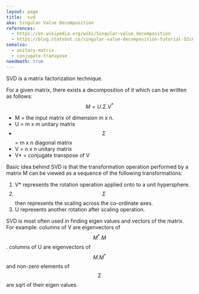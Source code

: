 ```yaml
---
layout: page
title:  svd
aka: Singular Value Decomposition
references:
  - https://en.wikipedia.org/wiki/Singular-value_decomposition
  - https://blog.statsbot.co/singular-value-decomposition-tutorial-52c695315254
seealso:
  - unitary-matrix
  - conjugate-transpose
needmath: true
---
```

SVD is a matrix factorization technique.

For a given matrix, there exists a decomposition of it which can be written as
follows:
$$ M = U . \Sigma . V^* $$
* M = the input matrix of dimension m x n.
* U = m x m unitary matrix
* $$\Sigma$$ = m x n diagonal matrix
* V = n x n unitary matrix
* V* = conjugate transpose of V

Basic idea behind SVD is that the transformation operation performed by a matrix
M can be viewed as a sequence of the following transformations:
1. V* represents the rotation operation applied onto to a unit hypersphere.
2. $$\Sigma$$ then represents the scaling across the co-ordinate axes.
3. U represents another rotation after scaling operation.

SVD is most often used in finding eigen values and vectors of the matrix. For
example: columns of V are eigenvectors of $$M^*.M$$. columns of U are eigenvectors
of $$M.M^*$$ and non-zero elements of $$\Sigma$$ are sqrt of their eigen values.
